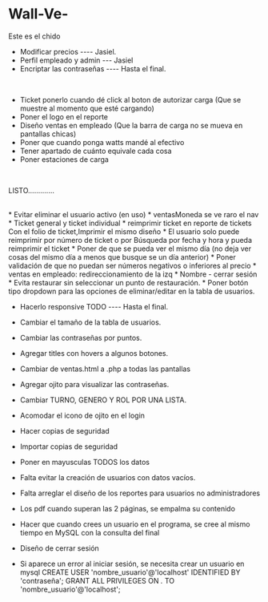 # Wall-Ve-
Este es el chido

* Modificar precios ---- Jasiel.
* Perfil empleado y admin --- Jasiel 
* Encriptar las contraseñas ---- Hasta el final.
<br>


* Ticket ponerlo cuando dé click al boton de autorizar carga (Que se muestre al momento que esté cargando)
* Poner el logo en el reporte
* Diseño ventas en empleado (Que la barra de carga no se mueva en pantallas chicas)
* Poner que cuando ponga watts mandé al efectivo
* Tener apartado de cuánto equivale cada cosa
* Poner estaciones de carga




<br>

LISTO.............

<br>
* Evitar eliminar el usuario activo (en uso)
* ventasMoneda se ve raro el nav
* Ticket general y ticket individual
* reimprimir ticket en reporte de tickets Con el folio de ticket,Imprimir el mismo diseño
* El usuario solo puede reimprimir por número de ticket o por Búsqueda por fecha y hora y pueda reimprimir el ticket
* Poner de que se pueda ver el mismo día (no deja ver cosas del mismo día a menos que busque se un día anterior)
* Poner validación de que no puedan ser números negativos o inferiores al precio 
* ventas en empleado: redireccionamiento de la izq
* Nombre - cerrar sesión 
* Evita restaurar sin seleccionar un punto de restauración.
* Poner botón tipo dropdown para las opciones de eliminar/editar en la tabla de usuarios.

* Hacerlo responsive TODO ---- Hasta el final.
* Cambiar el tamaño de la tabla de usuarios. 
* Cambiar las contraseñas por puntos.
* Agregar titles con hovers a algunos botones.
* Cambiar de ventas.html a .php a todas las pantallas
* Agregar ojito para visualizar las contraseñas.
* Cambiar TURNO, GENERO Y ROL POR UNA LISTA.
* Acomodar el icono de ojito en el login
* Hacer copias de seguridad
* Importar copias de seguridad
* Poner en mayusculas TODOS los datos
* Falta evitar la creación de usuarios con datos vacíos.
* Falta arreglar el diseño de los reportes para usuarios no administradores
* Los pdf cuando superan las 2 páginas, se empalma su contenido
* Hacer que cuando crees un usuario en el programa, se cree al mismo tiempo en MySQL con la consulta del final
* Diseño de cerrar sesión

* Si aparece un error al iniciar sesión, se necesita crear un usuario en mysql
CREATE USER 'nombre_usuario'@'localhost' IDENTIFIED BY 'contraseña';
GRANT ALL PRIVILEGES ON *.* TO 'nombre_usuario'@'localhost';
